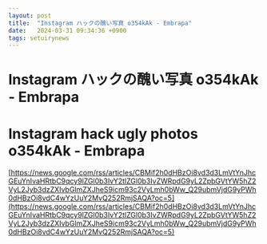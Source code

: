 ```yaml
---
layout: post
title:  "Instagram ハックの醜い写真 o354kAk - Embrapa"
date:   2024-03-31 09:34:36 +0900
tags: setuirynews 
---
```


# Instagram ハックの醜い写真 o354kAk - Embrapa



# Instagram hack ugly photos o354kAk - Embrapa

[https://news.google.com/rss/articles/CBMif2h0dHBzOi8vd3d3LmVtYnJhcGEuYnIvaHRtbC9qcy9lZGl0b3IvY2tlZGl0b3IvZWRpdG9yL2ZpbGVtYW5hZ2VyL2Jyb3dzZXIvbGlmZXJheS9icm93c2VyLmh0bWw_Q29ubmVjdG9yPWh0dHBzOi8vdC4wYzUuY2MvQ252RmjSAQA?oc=5](https://news.google.com/rss/articles/CBMif2h0dHBzOi8vd3d3LmVtYnJhcGEuYnIvaHRtbC9qcy9lZGl0b3IvY2tlZGl0b3IvZWRpdG9yL2ZpbGVtYW5hZ2VyL2Jyb3dzZXIvbGlmZXJheS9icm93c2VyLmh0bWw_Q29ubmVjdG9yPWh0dHBzOi8vdC4wYzUuY2MvQ252RmjSAQA?oc=5)

